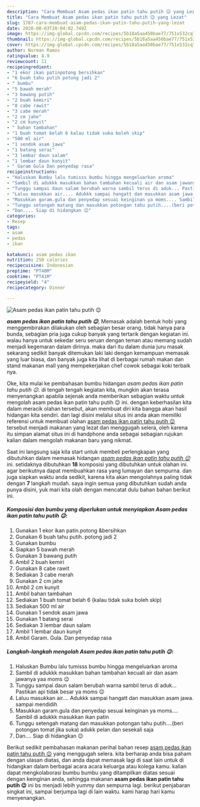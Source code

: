 ```yaml
---
description: "Cara Membuat Asam pedas ikan patin tahu putih 😉 yang Lezat"
title: "Cara Membuat Asam pedas ikan patin tahu putih 😉 yang Lezat"
slug: 1787-cara-membuat-asam-pedas-ikan-patin-tahu-putih-yang-lezat
date: 2020-08-03T20:04:02.749Z
image: https://img-global.cpcdn.com/recipes/5b18a5aa450bae77/751x532cq70/asam-pedas-ikan-patin-tahu-putih-😉-foto-resep-utama.jpg
thumbnail: https://img-global.cpcdn.com/recipes/5b18a5aa450bae77/751x532cq70/asam-pedas-ikan-patin-tahu-putih-😉-foto-resep-utama.jpg
cover: https://img-global.cpcdn.com/recipes/5b18a5aa450bae77/751x532cq70/asam-pedas-ikan-patin-tahu-putih-😉-foto-resep-utama.jpg
author: Norman Ramos
ratingvalue: 4.9
reviewcount: 11
recipeingredient:
- "1 ekor ikan patinpotong bersihkan"
- "6 buah tahu putih potong jadi 2"
- " bumbu"
- "5 bawah merah"
- "3 bawang putih"
- "2 buah kemiri"
- "8 cabe rawit"
- "3 cabe merah"
- "2 cm jahe"
- "2 cm kunyit"
- " bahan tambahan"
- "1 buah tomat belah 6 kalau tidak suka boleh skip"
- "500 ml air"
- "1 sendok asam jawa"
- "1 batang serai"
- "3 lembar daun salam"
- "1 lembar daun kunyit"
- " Garam Gula Dan penyedap rasa"
recipeinstructions:
- "Haluskan Bumbu lalu tumisss bumbu hingga mengeluarkan aroma"
- "Sambil di adukkk masukkan bahan tambahan kecuali air dan asam jawanya yaa moms 😉"
- "Tunggu sampai daun salam berubah warna sambil terus di aduk... Pastikan api tidak besar ya moms 😉"
- "Laluu masukkan air.... Adukkk sampai hangatt dan masukkan asam jawa. sampai mendidih"
- "Masukkan garam.gula dan penyedap sesuai keinginan ya moms.... Sambil di adukkk masukkan ikan patin"
- "Tunggu setengah matang dan masukkan potongan tahu putih....(beri potongan tomat jika suka) adukk pelan dan sesekali saja"
- "Dan.... Siap di hidangkan 😉"
categories:
- Resep
tags:
- asam
- pedas
- ikan

katakunci: asam pedas ikan 
nutrition: 250 calories
recipecuisine: Indonesian
preptime: "PT40M"
cooktime: "PT41M"
recipeyield: "4"
recipecategory: Dinner

---
```



![Asam pedas ikan patin tahu putih 😉](https://img-global.cpcdn.com/recipes/5b18a5aa450bae77/751x532cq70/asam-pedas-ikan-patin-tahu-putih-😉-foto-resep-utama.jpg)

<b><i>asam pedas ikan patin tahu putih 😉</i></b>, Memasak adalah bentuk hobi yang menggembirakan dilakukan oleh sebagian besar orang. tidak hanya para bunda, sebagian pria juga cukup banyak yang tertarik dengan kegiatan ini. walau hanya untuk sekedar seru seruan dengan teman atau memang sudah menjadi kegemaran dalam dirinya. maka dari itu dalam dunia juru masak sekarang sedikit banyak ditemukan laki laki dengan kemampuan memasak yang luar biasa, dan banyak juga kita lihat di berbagai rumah makan dan stand makanan mall yang mempekerjakan chef cowok sebagai koki terbaik nya.



Oke, kita mulai ke pembahasan bumbu hidangan <i>asam pedas ikan patin tahu putih 😉</i>. di tengah tengah kegiatan kita, mungkin akan terasa menyenangkan apabila sejenak anda memberikan sebagian waktu untuk mengolah asam pedas ikan patin tahu putih 😉 ini. dengan keberhasilan kita dalam meracik olahan tersebut, akan membuat diri kita bangga akan hasil hidangan kita sendiri. dan lagi disini melalui situs ini anda akan memiliki referensi untuk membuat olahan <u>asam pedas ikan patin tahu putih 😉</u> tersebut menjadi makanan yang lezat dan menggugah selera, oleh karena itu simpan alamat situs ini di handphone anda sebagai sebagian rujukan kalian dalam mengolah makanan baru yang nikmat.


Saat ini langsung saja kita start untuk membeli perlengkapan yang dibutuhkan dalam memasak hidangan <u><i>asam pedas ikan patin tahu putih 😉</i></u> ini. setidaknya dibutuhkan <b>18</b> komposisi yang dibutuhkan untuk olahan ini. agar berikutnya dapat membuahkan rasa yang lumayan dan sempurna. dan juga siapkan waktu anda sedikit, karena kita akan mengolahnya paling tidak dengan <b>7</b> langkah mudah. saya ingin semua yang dibutuhkan sudah anda punya disini, yuk mari kita olah dengan mencatat dulu bahan bahan berikut ini.

<!--inarticleads1-->

##### Komposisi dan bumbu yang diperlukan untuk menyiapkan Asam pedas ikan patin tahu putih 😉:

1. Gunakan 1 ekor ikan patin.potong &amp;bersihkan
1. Gunakan 6 buah tahu putih. potong jadi 2
1. Gunakan  bumbu
1. Siapkan 5 bawah merah
1. Gunakan 3 bawang putih
1. Ambil 2 buah kemiri
1. Gunakan 8 cabe rawit
1. Sediakan 3 cabe merah
1. Gunakan 2 cm jahe
1. Ambil 2 cm kunyit
1. Ambil  bahan tambahan
1. Sediakan 1 buah tomat belah 6 (kalau tidak suka boleh skip)
1. Sediakan 500 ml air
1. Gunakan 1 sendok asam jawa
1. Gunakan 1 batang serai
1. Sediakan 3 lembar daun salam
1. Ambil 1 lembar daun kunyit
1. Ambil  Garam. Gula. Dan penyedap rasa




<!--inarticleads2-->

##### Langkah-langkah mengolah Asam pedas ikan patin tahu putih 😉:

1. Haluskan Bumbu lalu tumisss bumbu hingga mengeluarkan aroma
1. Sambil di adukkk masukkan bahan tambahan kecuali air dan asam jawanya yaa moms 😉
1. Tunggu sampai daun salam berubah warna sambil terus di aduk... Pastikan api tidak besar ya moms 😉
1. Laluu masukkan air.... Adukkk sampai hangatt dan masukkan asam jawa. sampai mendidih
1. Masukkan garam.gula dan penyedap sesuai keinginan ya moms.... Sambil di adukkk masukkan ikan patin
1. Tunggu setengah matang dan masukkan potongan tahu putih....(beri potongan tomat jika suka) adukk pelan dan sesekali saja
1. Dan.... Siap di hidangkan 😉




Berikut sedikit pembahasan makanan perihal bahan resep <u>asam pedas ikan patin tahu putih 😉</u> yang menggugah selera. kita berharap anda bisa paham dengan ulasan diatas, dan anda dapat memasak lagi di saat lain untuk di hidangkan dalam berbagai acara acara keluarga atau kolega kamu. kalian dapat mengkolaborasi bumbu bumbu yang ditampilkan diatas sesuai dengan keinginan anda, sehingga makanan <b>asam pedas ikan patin tahu putih 😉</b> ini bs menjadi lebih yummy dan sempurna lagi. berikut penjabaran singkat ini, sampai berjumpa lagi di lain waktu. kami harap hari kamu menyenangkan.
